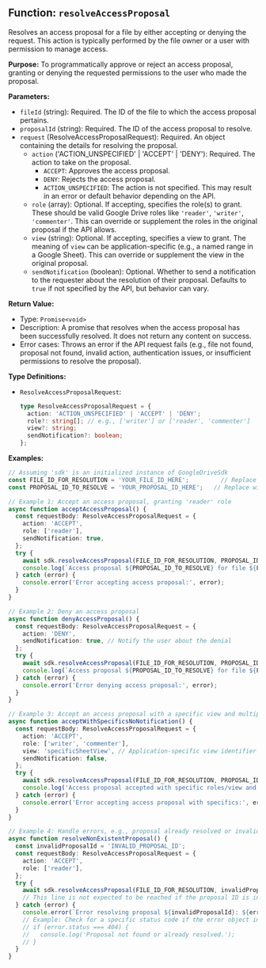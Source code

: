 ## Function: `resolveAccessProposal`

Resolves an access proposal for a file by either accepting or denying the request. This action is typically performed by the file owner or a user with permission to manage access.

**Purpose:**
To programmatically approve or reject an access proposal, granting or denying the requested permissions to the user who made the proposal.

**Parameters:**

-   `fileId` (string): Required. The ID of the file to which the access proposal pertains.
-   `proposalId` (string): Required. The ID of the access proposal to resolve.
-   `request` (ResolveAccessProposalRequest): Required. An object containing the details for resolving the proposal.
    -   `action` ('ACTION_UNSPECIFIED' | 'ACCEPT' | 'DENY'): Required. The action to take on the proposal. 
        -   `ACCEPT`: Approves the access proposal.
        -   `DENY`: Rejects the access proposal.
        -   `ACTION_UNSPECIFIED`: The action is not specified. This may result in an error or default behavior depending on the API.
    -   `role` (array<string>): Optional. If accepting, specifies the role(s) to grant. These should be valid Google Drive roles like `'reader'`, `'writer'`, `'commenter'`. This can override or supplement the roles in the original proposal if the API allows.
    -   `view` (string): Optional. If accepting, specifies a view to grant. The meaning of `view` can be application-specific (e.g., a named range in a Google Sheet). This can override or supplement the view in the original proposal.
    -   `sendNotification` (boolean): Optional. Whether to send a notification to the requester about the resolution of their proposal. Defaults to `true` if not specified by the API, but behavior can vary.

**Return Value:**

-   Type: `Promise<void>`
-   Description: A promise that resolves when the access proposal has been successfully resolved. It does not return any content on success.
-   Error cases: Throws an error if the API request fails (e.g., file not found, proposal not found, invalid action, authentication issues, or insufficient permissions to resolve the proposal).

**Type Definitions:**

*   `ResolveAccessProposalRequest`:
    ```typescript
    type ResolveAccessProposalRequest = {
      action: 'ACTION_UNSPECIFIED' | 'ACCEPT' | 'DENY';
      role?: string[]; // e.g., ['writer'] or ['reader', 'commenter']
      view?: string;
      sendNotification?: boolean;
    };
    ```

**Examples:**

```typescript
// Assuming 'sdk' is an initialized instance of GoogleDriveSdk
const FILE_ID_FOR_RESOLUTION = 'YOUR_FILE_ID_HERE';         // Replace with an actual file ID
const PROPOSAL_ID_TO_RESOLVE = 'YOUR_PROPOSAL_ID_HERE';   // Replace with an actual proposal ID

// Example 1: Accept an access proposal, granting 'reader' role
async function acceptAccessProposal() {
  const requestBody: ResolveAccessProposalRequest = {
    action: 'ACCEPT',
    role: ['reader'],
    sendNotification: true,
  };
  try {
    await sdk.resolveAccessProposal(FILE_ID_FOR_RESOLUTION, PROPOSAL_ID_TO_RESOLVE, requestBody);
    console.log(`Access proposal ${PROPOSAL_ID_TO_RESOLVE} for file ${FILE_ID_FOR_RESOLUTION} accepted successfully.`);
  } catch (error) {
    console.error('Error accepting access proposal:', error);
  }
}

// Example 2: Deny an access proposal
async function denyAccessProposal() {
  const requestBody: ResolveAccessProposalRequest = {
    action: 'DENY',
    sendNotification: true, // Notify the user about the denial
  };
  try {
    await sdk.resolveAccessProposal(FILE_ID_FOR_RESOLUTION, PROPOSAL_ID_TO_RESOLVE, requestBody);
    console.log(`Access proposal ${PROPOSAL_ID_TO_RESOLVE} for file ${FILE_ID_FOR_RESOLUTION} denied successfully.`);
  } catch (error) {
    console.error('Error denying access proposal:', error);
  }
}

// Example 3: Accept an access proposal with a specific view and multiple roles, without notification
async function acceptWithSpecificsNoNotification() {
  const requestBody: ResolveAccessProposalRequest = {
    action: 'ACCEPT',
    role: ['writer', 'commenter'],
    view: 'specificSheetView', // Application-specific view identifier
    sendNotification: false,
  };
  try {
    await sdk.resolveAccessProposal(FILE_ID_FOR_RESOLUTION, PROPOSAL_ID_TO_RESOLVE, requestBody);
    console.log('Access proposal accepted with specific roles/view and no notification.');
  } catch (error) {
    console.error('Error accepting access proposal with specifics:', error);
  }
}

// Example 4: Handle errors, e.g., proposal already resolved or invalid ID
async function resolveNonExistentProposal() {
  const invalidProposalId = 'INVALID_PROPOSAL_ID';
  const requestBody: ResolveAccessProposalRequest = {
    action: 'ACCEPT',
    role: ['reader'],
  };
  try {
    await sdk.resolveAccessProposal(FILE_ID_FOR_RESOLUTION, invalidProposalId, requestBody);
    // This line is not expected to be reached if the proposal ID is invalid
  } catch (error) {
    console.error(`Error resolving proposal ${invalidProposalId}: ${error.message}`);
    // Example: Check for a specific status code if the error object includes it
    // if (error.status === 404) {
    //   console.log('Proposal not found or already resolved.');
    // }
  }
}
```
